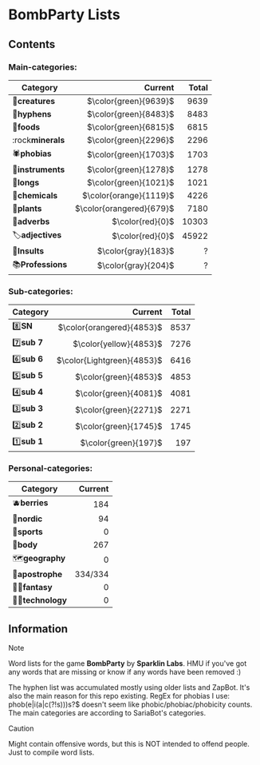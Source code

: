 # BombParty Lists

## Contents

### **Main-categories:**

| Category                |                    Current | Total |
| ----------------------- | -------------------------: | ----: |
| 🦋**creatures**   |    $\color{green}{9639}$ |  9639 |
| 🔗**hyphens**     |    $\color{green}{8483}$ |  8483 |
| 🍔**foods**       |    $\color{green}{6815}$ |  6815 |
| :rock**minerals** |    $\color{green}{2296}$ |  2296 |
| 🕷**phobias**     |    $\color{green}{1703}$ |  1703 |
| 🎸**instruments** |    $\color{green}{1278}$ |  1278 |
| 📏**longs**       |    $\color{green}{1021}$ |  1021 |
| 🧪**chemicals**   |   $\color{orange}{1119}$ |  4226 |
| 🌱**plants**      | $\color{orangered}{679}$ |  7180 |
| 🌠**adverbs**     |         $\color{red}{0}$ | 10303 |
| 🏷**adjectives**  |         $\color{red}{0}$ | 45922 |
| 💢**Insults**     |      $\color{gray}{183}$ |     ? |
| 📚**Professions** |      $\color{gray}{204}$ |     ? |

### **Sub-categories:**

| Category             |                      Current | Total |
| -------------------- | ---------------------------: | ----: |
| 8️⃣**SN**    |  $\color{orangered}{4853}$ |  8537 |
| 7️⃣**sub 7** |     $\color{yellow}{4853}$ |  7276 |
| 6️⃣**sub 6** | $\color{Lightgreen}{4853}$ |  6416 |
| 5️⃣**sub 5** |      $\color{green}{4853}$ |  4853 |
| 4️⃣**sub 4** |      $\color{green}{4081}$ |  4081 |
| 3️⃣**sub 3** |      $\color{green}{2271}$ |  2271 |
| 2️⃣**sub 2** |      $\color{green}{1745}$ |  1745 |
| 1️⃣**sub 1** |       $\color{green}{197}$ |   197 |

### **Personal-categories:**

| Category                       | Current |
| ------------------------------ | ------: |
| :blueberries:**berries** |     184 |
| 🚢**nordic**             |      94 |
| 🏈**sports**             |       0 |
| 🦵**body**               |     267 |
| 🗺**geography**          |       0 |
| 🔣**apostrophe**         | 334/334 |
| 🧙‍♂️**fantasy**      |       0 |
| 👩‍💻**technology**     |       0 |

## Information

> [!NOTE]
> Word lists for the game **BombParty** by **Sparklin Labs**.
> HMU if you've got any words that are missing or know if any words have been removed :)
>
> The hyphen list was accumulated mostly using older lists and ZapBot.
> It's also the main reason for this repo existing.
> RegEx for phobias I use: phob(e|i(a|c(?!s)))s?$ doesn't seem like phobic/phobiac/phobicity counts.
> The main categories are according to SariaBot's categories.

> [!CAUTION]
> Might contain offensive words, but this is NOT intended to offend people. Just to compile word lists.
